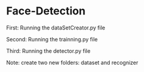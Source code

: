 # Face-Detection
First: Running the dataSetCreator.py file

Second: Running the trainning.py file

Third: Running the detector.py file

Note: create two new folders: dataset and recognizer
